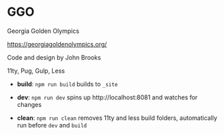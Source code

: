 # GGO

Georgia Golden Olympics

https://georgiagoldenolympics.org/

Code and design by John Brooks

11ty, Pug, Gulp, Less

- **build**: `npm run build`
  builds to `_site`

- **dev**: `npm run dev`
  spins up http://localhost:8081 and watches for changes

- **clean**: `npm run clean`
  removes 11ty and less build folders, automatically run before `dev` and `build`
